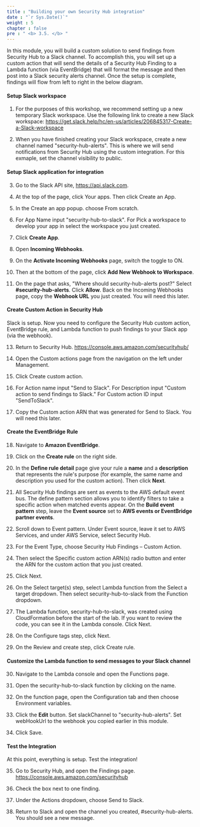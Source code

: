 ```yaml
---
title : "Building your own Security Hub integration"
date : "`r Sys.Date()`"
weight : 5
chapter : false
pre : " <b> 3.5. </b> "
---
```

In this module, you will build a custom solution to send findings from Security Hub to a Slack channel. To accomplish this, you will set up a custom action that will send the details of a Security Hub Finding to a Lambda function (via EventBridge) that will format the message and then post into a Slack security alerts channel. Once the setup is complete, findings will flow from left to right in the below diagram.

#### Setup Slack workspace
1. For the purposes of this workshop, we recommend setting up a new temporary Slack workspace. Use the following link to create a new Slack workspace: https://get.slack.help/hc/en-us/articles/206845317-Create-a-Slack-workspace 


2. When you have finished creating your Slack workspace, create a new channel named "security-hub-alerts". This is where we will send notifications from Security Hub using the custom integration. For this exmaple, set the channel visibility to public.

#### Setup Slack application for integration
3. Go to the Slack API site, https://api.slack.com.


4. At the top of the page, click Your apps. Then click Create an App.


5. In the Create an app popup. choose From scratch.



6. For App Name input "security-hub-to-slack". For Pick a workspace to develop your app in select the workspace you just created.


7. Click **Create App**.


8. Open **Incoming Webhooks**.


9.  On the **Activate Incoming Webhooks** page, switch the toggle to ON.


10. Then at the bottom of the page, click **Add New Webhook to Workspace**.


11. On the page that asks, "Where should security-hub-alerts post?" Select **#security-hub-alerts**. Click **Allow**.
Back on the Incoming Webhooks page, copy the **Webhook URL** you just created. You will need this later.


#### Create Custom Action in Security Hub
Slack is setup. Now you need to configure the Security Hub custom action, EventBridge rule, and Lambda function to push findings to your Slack app (via the webhook).

13. Return to Security Hub. https://console.aws.amazon.com/securityhub/ 


14. Open the Custom actions page from the navigation on the left under Management.


15. Click Create custom action.


16. For Action name input "Send to Slack". For Description input "Custom action to send findings to Slack." For Custom action ID input "SendToSlack".


17. Copy the Custom action ARN that was generated for Send to Slack. You will need this later.
#### Create the EventBridge Rule


18. Navigate to **Amazon EventBridge**.



19. Click on the **Create rule** on the right side.


20. In the **Define rule detail** page give your rule a **name** and a **description** that represents the rule's purpose (for example, the same name and description you used for the custom action). Then click **Next**.


21. All Security Hub findings are sent as events to the AWS default event bus. The define pattern section allows you to identify filters to take a specific action when matched events appear. On the **Build event pattern** step, leave the **Event source** set to **AWS events or EventBridge partner events**.

22. Scroll down to Event pattern. Under Event source, leave it set to AWS Services, and under AWS Service, select Security Hub.


23. For the Event Type, choose Security Hub Findings – Custom Action.



24. Then select the Specific custom action ARN(s) radio button and enter the ARN for the custom action that you just created.



25. Click Next.



26. On the Select target(s) step, select Lambda function from the Select a target dropdown. Then select security-hub-to-slack from the Function dropdown.



27. The Lambda function, security-hub-to-slack, was created using CloudFormation before the start of the lab. If you want to review the code, you can see it in the Lambda console. Click Next.


28. On the Configure tags step, click Next.



29. On the Review and create step, click Create rule.



#### Customize the Lambda function to send messages to your Slack channel



30. Navigate to the Lambda console and open the Functions page.



31. Open the security-hub-to-slack function by clicking on the name.




32. On the function page, open the Configuration tab and then choose Environment variables.




33. Click the **Edit** button. Set slackChannel to "security-hub-alerts". Set webHookUrl to the webhook you copied earlier in this module.





34. Click Save.



#### Test the Integration



At this point, everything is setup. Test the integration!


35.  Go to Security Hub, and open the Findings page. https://console.aws.amazon.com/securityhub 


36. Check the box next to one finding.



37. Under the Actions dropdown, choose Send to Slack.



38. Return to Slack and open the channel you created, #security-hub-alerts. You should see a new message.